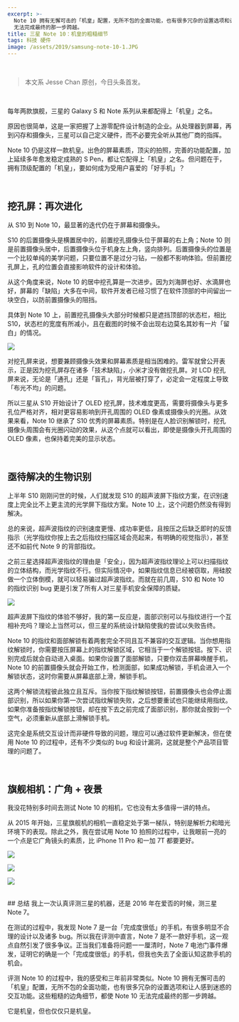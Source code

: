 ```yaml
---
excerpt: >-
  Note 10 拥有无懈可击的「机皇」配置，无所不包的全面功能，也有很多冗杂的设置选项和让人感到迷惑的交互功能。这些粗糙的边角细节，都使 Note 10
  无法完成最终的那一步跨越。
title: 三星 Note 10：机皇的粗糙细节
tags: 科技 硬件
image: /assets/2019/samsung-note-10-1.JPG
---
```


<br>

>本文系 Jesse Chan 原创，今日头条首发。

<br>

每年两款旗舰，三星的 Galaxy S 和 Note 系列从来都配得上「机皇」之名。

原因也很简单，这是一家把握了上游零配件设计制造的企业。从处理器到屏幕，再到闪存和摄像头，三星可以自己定义硬件，而不必要完全听从其他厂商的指挥。

Note 10 仍是这样一款机皇。出色的屏幕素质，顶尖的拍照，完善的功能配置，加上延续多年愈发稳定成熟的 S Pen，都让它配得上「机皇」之名。但问题在于，拥有顶级配置的「机皇」，要如何成为受用户喜爱的「好手机」？

<br>

## 挖孔屏：再次进化
从 S10 到 Note 10，最显著的迭代仍在于屏幕和摄像头。

S10 的后置摄像头是横置居中的，前置挖孔摄像头位于屏幕的右上角；Note 10 则是前置摄像头居中，后置摄像头位于机身左上角，竖向排列。后置摄像头的位置是一个比较单纯的美学问题，只要位置不是过分刁钻，一般都不影响体验。但前置挖孔屏上，孔的位置会直接影响软件的设计和体验。

从这个角度来说，Note 10 的居中挖孔算是一次进步。因为刘海屏也好、水滴屏也好，屏幕的「缺陷」大多在中间，软件开发者已经习惯了在软件顶部的中间留出一块空白，以防前置摄像头的阻挡。

具体到 Note 10 上，前置挖孔摄像头大部分时候都只是遮挡顶部的状态栏，相比 S10，状态栏的宽度有所减小，且在截图的时候不会出现右边莫名其妙有一片「留白」的情况。

![](/assets/2019/samsung-note-10-2.JPG)

对挖孔屏来说，想要兼顾摄像头效果和屏幕素质是相当困难的。雷军就曾公开表示，正是因为挖孔屏存在诸多「技术缺陷」，小米才没有做挖孔屏。对 LCD 挖孔屏来说，无论是「通孔」还是「盲孔」，背光层被打穿了，必定会一定程度上导致「布光不均」的问题。

所以三星从 S10 开始设计了 OLED 挖孔屏，技术难度更高，需要将摄像头与更多孔位严格对齐，相对更容易影响到开孔周围的 OLED 像素或摄像头的光圈。从效果来看，Note 10 继承了 S10 优秀的屏幕素质。特别是在人脸识别解锁时，挖孔摄像头周围会有光圈闪动的效果，从这个点就可以看出，即使是摄像头开孔周围的 OLED 像素，也保持着完美的显示状态。

<br>

## 亟待解决的生物识别
上半年 S10 刚刚问世的时候，人们就发现 S10 的超声波屏下指纹方案，在识别速度上完全比不上更主流的光学屏下指纹方案。Note 10 上，这个问题仍然没有得到解决。

总的来说，超声波指纹的识别速度更慢、成功率更低，且按压之后缺乏即时的反馈指示（光学指纹你按上去之后指纹扫描区域会亮起来，有明确的视觉指示），甚至还不如前代 Note 9 的背部指纹。

之前三星选择超声波指纹的理由是「安全」，因为超声波指纹理论上可以扫描指纹的立体结构，而光学指纹不行。但实际情况中，如果指纹信息已经被窃取，用硅胶做一个立体倒模，就可以轻易骗过超声波指纹。而就在前几周，S10 和 Note 10 的指纹识别 bug 更是引发了所有人对三星手机安全保障的质疑。

![](/assets/2019/samsung-note-10-3.JPG)

超声波屏下指纹的体验不够好，我的第一反应是，面部识别可以与指纹进行一个互相补充吗？理论上当然可以，但三星的系统设计缺陷使我的尝试以失败告终。

Note 10 的指纹和面部解锁有着两套完全不同且互不兼容的交互逻辑。当你想用指纹解锁时，你需要按压屏幕上的指纹解锁区域，它相当于一个解锁按钮。按下、识别完成后就会自动进入桌面。如果你设置了面部解锁，只要你双击屏幕唤醒手机，Note 10 的前置摄像头就会开始工作，检测面部，如果成功解锁，手机会进入一个解锁状态，这时你需要从屏幕底部上滑，解锁手机。

这两个解锁流程彼此独立且互斥。当你按下指纹解锁按钮，前置摄像头也会停止面部识别，所以如果你第一次尝试指纹解锁失败，之后想要重试也只能继续用指纹。如果你准备按指纹解锁按钮，却在按下去之前完成了面部识别，那你就会按到一个空气，必须重新从底部上滑解锁手机。

这完全是系统交互设计而非硬件导致的问题，理应可以通过软件更新解决，但在使用 Note 10 的过程中，还有不少类似的 bug 和设计漏洞，这就是整个产品项目管理的问题了。

<br>

## 旗舰相机：广角 + 夜景
我没花特别多时间去测试 Note 10 的相机，它也没有太多值得一讲的特点。

从 2015 年开始，三星旗舰机的相机一直稳定处于第一梯队，特别是解析力和暗光环境下的表现。除此之外，我在尝试用 Note 10 拍照的过程中，让我眼前一亮的一个点是它广角镜头的素质，比 iPhone 11 Pro 和一加 7T 都要更好。

![](/assets/2019/samsung-note-10-4.jpg)

![](/assets/2019/samsung-note-10-5.jpg)

![](/assets/2019/samsung-note-10-6.jpg)

<br>
## 总结
我上一次认真评测三星的机器，还是 2016 年在爱否的时候，测三星 Note 7。

在测试的过程中，我发现 Note 7 是一台「完成度很低」的手机，有很多明显不合理的设计以及诸多 bug。所以我在评测中直言，Note 7 是不一款好手机，这一观点自然引发了很多争议。正当我们准备将问题一一厘清时，Note 7 电池门事件爆发，证明它的确是一个「完成度很低」的手机，但我也失去了全面认知这款手机的机会。

评测 Note 10 的过程中，我的感受和三年前非常类似。Note 10 拥有无懈可击的「机皇」配置，无所不包的全面功能，也有很多冗杂的设置选项和让人感到迷惑的交互功能。这些粗糙的边角细节，都使 Note 10 无法完成最终的那一步跨越。

它是机皇，但也仅仅只是机皇。
